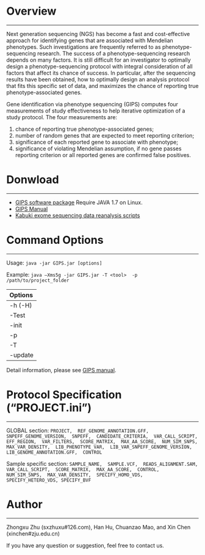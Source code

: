 # Overview #

---


Next generation sequencing (NGS) has become a fast and cost-effective approach for identifying genes that are associated with Mendelian phenotypes. Such investigations are frequently referred to as phenotype-sequencing research. The success of a phenotype-sequencing research depends on many factors. It is still difficult for an investigator to optimally design a phenotype-sequencing protocol with integral consideration of all factors that affect its chance of success. In particular, after the sequencing results have been obtained, how to optimally design an analysis protocol that fits this specific set of data, and maximizes the chance of reporting true phenotype-associated genes.


Gene identification via phenotype sequencing (GIPS) computes four measurements of study effectiveness to help iterative optimization of a study protocol. The four measurements are:
  1. chance of reporting true phenotype-associated genes;
  1. number of random genes that are expected to meet reporting criterion;
  1. significance of each reported gene to associate with phenotype;
  1. significance of violating Mendelian assumption, if no gene passes reporting criterion or all reported genes are confirmed false positives.

# Donwload #

---

  * [GIPS software package](https://drive.google.com/folderview?id=0B2oRK3vUXNqCdDZQbzRBNnJXYVU&usp=sharing)                        Require JAVA 1.7 on Linux.
  * [GIPS Manual](https://drive.google.com/folderview?id=0B2oRK3vUXNqCdDZQbzRBNnJXYVU&usp=sharing)
  * [Kabuki exome sequencing data reanalysis scripts](https://drive.google.com/folderview?id=0B2oRK3vUXNqCdDZQbzRBNnJXYVU&usp=sharing)
# Command Options #

---


Usage:        `java -jar GIPS.jar [options] `

Example:    `java –Xms5g -jar GIPS.jar -T <tool>  -p /path/to/project_folder`

| **Options** |
|:------------|
| -h (-H) |  | Show help |
| -Test |  | Initiate a new project with test setup|
| -init | /path/to/project\_folder | Initiate a new project |
|-p|/path/to/project\_folder|Work with an existing project|
| -T | <gips|vcs|filter> | Select GIPS function. gips: full work flow; vcs: only estimate variant calling sensitivity for each sample; filter: only filter sample variants. Defaults to gips. |
| -update|  | Run GIPS in update mode. GIPS will try to re-use intermediate results produced in the previous run. |

Detail information, please see [GIPS manual](https://drive.google.com/folderview?id=0B2oRK3vUXNqCdDZQbzRBNnJXYVU&usp=sharing).
# Protocol Specification (“PROJECT.ini”) #

---

GLOBAL section:  `PROJECT,  REF_GENOME_ANNOTATION.GFF,  SNPEFF_GENOME_VERSION,  SNPEFF,  CANDIDATE_CRITERIA,  VAR_CALL_SCRIPT,  EFF_REGION,  VAR_FILTERS,  SCORE_MATRIX,  MAX_AA_SCORE,  NUM_SIM_SNPS,  MAX_VAR_DENSITY,  LIB_PHENOTYPE_VAR,  LIB_VAR_SNPEFF_GENOME_VERSION,  LIB_GENOME_ANNOTATION.GFF,  CONTROL`

Sample specific section: `SAMPLE_NAME,  SAMPLE.VCF,  READS_ALIGNMENT.SAM,  VAR_CALL_SCRIPT,  SCORE_MATRIX,  MAX_AA_SCORE,  CONTROL,  NUM_SIM_SNPS,  MAX_VAR_DENSITY,  SPECIFY_HOMO_VDS,  SPECIFY_HETERO_VDS, SPECIFY_BVF`
# Author #

---


Zhongxu Zhu (sxzhuxu#126.com), Han Hu, Chuanzao Mao, and Xin Chen (xinchen#zju.edu.cn)

If you have any question or suggestion, feel free to contact us.
